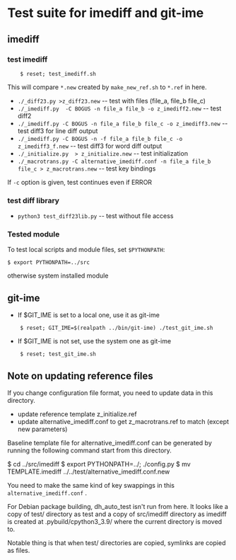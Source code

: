 # Test suite for imediff and git-ime

## imediff


### test imediff


```
    $ reset; test_imediff.sh
```

This will compare `*.new` created by `make_new_ref.sh` to `*.ref` in here.

* `./_diff23.py >z_diff23.new` -- test with files (file_a, file_b file_c)
* `./_imediff.py  -C BOGUS -n file_a file_b -o z_imediff2.new` -- test diff2
* `./_imediff.py -C BOGUS -n file_a file_b file_c -o z_imediff3.new` -- test diff3 for line diff output
* `./_imediff.py -C BOGUS -n -f file_a file_b file_c -o z_imediff3_f.new` -- test diff3 for word diff output
* `./_initialize.py  > z_initialize.new` -- test initialization
* `./_macrotrans.py -C alternative_imediff.conf -n file_a file_b file_c > z_macrotrans.new` -- test key bindings

If `-c` option is given, test continues even if ERROR

### test diff library

* `python3 test_diff23lib.py` -- test without file access

### Tested module

To test local scripts and module files, set `$PYTHONPATH`:

``
 $ export PYTHONPATH=../src
``

otherwise system installed module

## git-ime

* If $GIT_IME is set to a local one, use it as git-ime
```
    $ reset; GIT_IME=$(realpath ../bin/git-ime) ./test_git_ime.sh
```
* If $GIT_IME is not set, use the system one as git-ime
```
    $ reset; test_git_ime.sh
```

## Note on updating reference files

If you change configuration file format, you need to update data in this
directory.

  * update reference template z_initialize.ref
  * update alternative_imediff.conf to get z_macrotrans.ref to match (except
    new parameters)

Baseline template file for alternative_imediff.conf can be generated by running
the following command start from this directory.


 $ cd ../src/imediff
 $ export PYTHONPATH=../; ./config.py
 $ mv TEMPLATE.imediff ../../test/alternative_imediff.conf.new

You need to make the same kind of key swappings in this
`alternative_imediff.conf` .

For Debian package building, dh_auto_test isn't run from here.  It looks like a
copy of test/ directory as test and a copy of src/imediff directory as imediff
is created at .pybuild/cpython3_3.9/ where the current directory is moved to.

Notable thing is that when test/ directories are copied, symlinks are copied as files.

